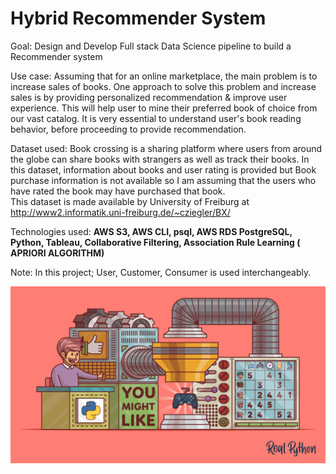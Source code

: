 <h1>Hybrid Recommender System</h1>

Goal: Design and Develop Full stack Data Science pipeline to build a Recommender system 

Use case: Assuming that for an online marketplace, the main problem is to increase sales of books. One approach to solve this problem and increase sales is by providing personalized recommendation & improve user experience. This will help user to mine their preferred book of choice from our vast catalog. 
It is very essential to understand user's book reading behavior, before proceeding to provide recommendation.

Dataset used: 
Book crossing is a sharing platform where users from around the globe can share books with strangers as well as track their books.
In this dataset, information about books and user rating is provided but Book purchase information is not available so I am assuming that the users who have rated the book may have purchased that book. <br>
This dataset is made available by University of Freiburg at http://www2.informatik.uni-freiburg.de/~cziegler/BX/

Technologies used:
<b> AWS S3, AWS CLI, psql, AWS RDS PostgreSQL, Python, Tableau, Collaborative Filtering, Association Rule Learning ( APRIORI ALGORITHM) </b>

Note: In this project; User, Customer, Consumer is used interchangeably.

<img src="https://github.com/SushmitaJadhav23/Book_Recommendation_System/blob/master/logo.png?raw=true">
